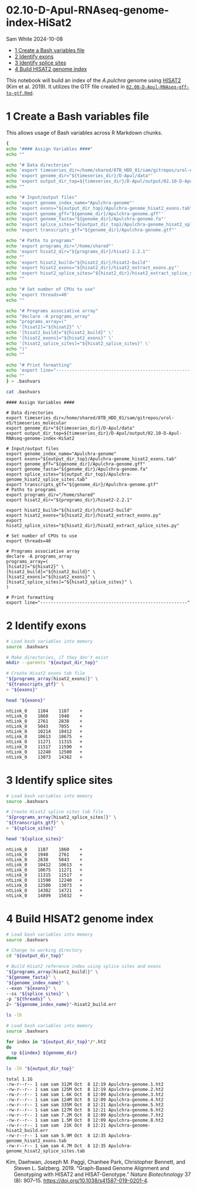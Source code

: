 02.10-D-Apul-RNAseq-genome-index-HiSat2
================
Sam White
2024-10-08

- <a href="#1-create-a-bash-variables-file"
  id="toc-1-create-a-bash-variables-file">1 Create a Bash variables
  file</a>
- <a href="#2-identify-exons" id="toc-2-identify-exons">2 Identify
  exons</a>
- <a href="#3-identify-splice-sites" id="toc-3-identify-splice-sites">3
  Identify splice sites</a>
- <a href="#4-build-hisat2-genome-index"
  id="toc-4-build-hisat2-genome-index">4 Build HISAT2 genome index</a>

This notebook will build an index of the *A.pulchra* genome using
[HISAT2](https://github.com/DaehwanKimLab/hisat2) (Kim et al. 2019). It
utilizes the GTF file created in
[`02.00-D-Apul-RNAseq-gff-to-gtf.Rmd`](./02.00-D-Apul-RNAseq-gff-to-gtf.Rmd).

# 1 Create a Bash variables file

This allows usage of Bash variables across R Markdown chunks.

``` bash
{
echo "#### Assign Variables ####"
echo ""

echo "# Data directories"
echo 'export timeseries_dir=/home/shared/8TB_HDD_01/sam/gitrepos/urol-e5/timeseries_molecular'
echo 'export genome_dir="${timeseries_dir}/D-Apul/data"'
echo 'export output_dir_top=${timeseries_dir}/D-Apul/output/02.10-D-Apul-RNAseq-genome-index-HiSat2'
echo ""

echo "# Input/output files"
echo 'export genome_index_name="Apulchra-genome"'
echo 'export exons="${output_dir_top}/Apulchra-genome_hisat2_exons.tab"'
echo 'export genome_gff="${genome_dir}/Apulchra-genome.gff"'
echo 'export genome_fasta="${genome_dir}/Apulchra-genome.fa"'
echo 'export splice_sites="${output_dir_top}/Apulchra-genome_hisat2_splice_sites.tab"'
echo 'export transcripts_gtf="${genome_dir}/Apulchra-genome.gtf"'

echo "# Paths to programs"
echo 'export programs_dir="/home/shared"'
echo 'export hisat2_dir="${programs_dir}/hisat2-2.2.1"'
echo ""
echo 'export hisat2_build="${hisat2_dir}/hisat2-build"'
echo 'export hisat2_exons="${hisat2_dir}/hisat2_extract_exons.py"'
echo 'export hisat2_splice_sites="${hisat2_dir}/hisat2_extract_splice_sites.py"'
echo ""

echo "# Set number of CPUs to use"
echo 'export threads=40'
echo ""

echo "# Programs associative array"
echo "declare -A programs_array"
echo "programs_array=("
echo '[hisat2]="${hisat2}" \'
echo '[hisat2_build]="${hisat2_build}" \'
echo '[hisat2_exons]="${hisat2_exons}" \'
echo '[hisat2_splice_sites]="${hisat2_splice_sites}" \'
echo ")"
echo ""

echo "# Print formatting"
echo 'export line="--------------------------------------------------------"'
echo ""
} > .bashvars

cat .bashvars
```

    #### Assign Variables ####

    # Data directories
    export timeseries_dir=/home/shared/8TB_HDD_01/sam/gitrepos/urol-e5/timeseries_molecular
    export genome_dir="${timeseries_dir}/D-Apul/data"
    export output_dir_top=${timeseries_dir}/D-Apul/output/02.10-D-Apul-RNAseq-genome-index-HiSat2

    # Input/output files
    export genome_index_name="Apulchra-genome"
    export exons="${output_dir_top}/Apulchra-genome_hisat2_exons.tab"
    export genome_gff="${genome_dir}/Apulchra-genome.gff"
    export genome_fasta="${genome_dir}/Apulchra-genome.fa"
    export splice_sites="${output_dir_top}/Apulchra-genome_hisat2_splice_sites.tab"
    export transcripts_gtf="${genome_dir}/Apulchra-genome.gtf"
    # Paths to programs
    export programs_dir="/home/shared"
    export hisat2_dir="${programs_dir}/hisat2-2.2.1"

    export hisat2_build="${hisat2_dir}/hisat2-build"
    export hisat2_exons="${hisat2_dir}/hisat2_extract_exons.py"
    export hisat2_splice_sites="${hisat2_dir}/hisat2_extract_splice_sites.py"

    # Set number of CPUs to use
    export threads=40

    # Programs associative array
    declare -A programs_array
    programs_array=(
    [hisat2]="${hisat2}" \
    [hisat2_build]="${hisat2_build}" \
    [hisat2_exons]="${hisat2_exons}" \
    [hisat2_splice_sites]="${hisat2_splice_sites}" \
    )

    # Print formatting
    export line="--------------------------------------------------------"

# 2 Identify exons

``` bash
# Load bash variables into memory
source .bashvars

# Make directories, if they don't exist
mkdir --parents "${output_dir_top}"

# Create Hisat2 exons tab file
"${programs_array[hisat2_exons]}" \
"${transcripts_gtf}" \
> "${exons}"

head "${exons}"
```

    ntLink_0    1104    1187    +
    ntLink_0    1860    1940    +
    ntLink_0    2761    2838    +
    ntLink_0    5043    7055    +
    ntLink_0    10214   10412   +
    ntLink_0    10613   10675   +
    ntLink_0    11271   11315   +
    ntLink_0    11517   11590   +
    ntLink_0    12240   12500   +
    ntLink_0    13073   14382   +

# 3 Identify splice sites

``` bash
# Load bash variables into memory
source .bashvars

# Create Hisat2 splice sites tab file
"${programs_array[hisat2_splice_sites]}" \
"${transcripts_gtf}" \
> "${splice_sites}"

head "${splice_sites}"
```

    ntLink_0    1187    1860    +
    ntLink_0    1940    2761    +
    ntLink_0    2838    5043    +
    ntLink_0    10412   10613   +
    ntLink_0    10675   11271   +
    ntLink_0    11315   11517   +
    ntLink_0    11590   12240   +
    ntLink_0    12500   13073   +
    ntLink_0    14382   14721   +
    ntLink_0    14899   15032   +

# 4 Build HISAT2 genome index

``` bash
# Load bash variables into memory
source .bashvars

# Change to working directory
cd "${output_dir_top}"

# Build Hisat2 reference index using splice sites and exons
"${programs_array[hisat2_build]}" \
"${genome_fasta}" \
"${genome_index_name}" \
--exon "${exons}" \
--ss "${splice_sites}" \
-p "${threads}" \
2> "${genome_index_name}"-hisat2_build.err

ls -lh
```

``` bash
# Load bash variables into memory
source .bashvars

for index in "${output_dir_top}"/*.ht2
do
  cp ${index} ${genome_dir}
done

ls -lh "${output_dir_top}"
```

    total 1.1G
    -rw-r--r-- 1 sam sam 312M Oct  8 12:19 Apulchra-genome.1.ht2
    -rw-r--r-- 1 sam sam 125M Oct  8 12:19 Apulchra-genome.2.ht2
    -rw-r--r-- 1 sam sam 1.6K Oct  8 12:09 Apulchra-genome.3.ht2
    -rw-r--r-- 1 sam sam 124M Oct  8 12:09 Apulchra-genome.4.ht2
    -rw-r--r-- 1 sam sam 335M Oct  8 12:21 Apulchra-genome.5.ht2
    -rw-r--r-- 1 sam sam 127M Oct  8 12:21 Apulchra-genome.6.ht2
    -rw-r--r-- 1 sam sam 7.2M Oct  8 12:09 Apulchra-genome.7.ht2
    -rw-r--r-- 1 sam sam 1.5M Oct  8 12:09 Apulchra-genome.8.ht2
    -rw-r--r-- 1 sam sam  21K Oct  8 12:21 Apulchra-genome-hisat2_build.err
    -rw-r--r-- 1 sam sam 5.9M Oct  8 12:35 Apulchra-genome_hisat2_exons.tab
    -rw-r--r-- 1 sam sam 4.7M Oct  8 12:35 Apulchra-genome_hisat2_splice_sites.tab

<div id="refs" class="references csl-bib-body hanging-indent">

<div id="ref-kim2019" class="csl-entry">

Kim, Daehwan, Joseph M. Paggi, Chanhee Park, Christopher Bennett, and
Steven L. Salzberg. 2019. “Graph-Based Genome Alignment and Genotyping
with HISAT2 and HISAT-Genotype.” *Nature Biotechnology* 37 (8): 907–15.
<https://doi.org/10.1038/s41587-019-0201-4>.

</div>

</div>
